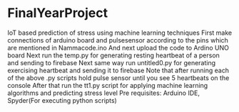 # FinalYearProject
IoT based prediction of stress using machine learning techniques
First make connections of arduino board and pulsesensor according to the pins which are mentioned in Nammacode.ino
And next upload the code to Ardino UNO board
Next run the temp.py for generating resting heartbeat of a person and sending to firebase
Next same way run untitled0.py for generating exercising heartbeat and sending it to firebase
Note that after running each of the above .py scripts hold pulse sensor until you see 5 heartbeats on the console
After that run the tt1.py script for applying machine learning algorithms and predicting stress level
Pre requisites:
Arduino IDE,
Spyder(For executing python scripts)

